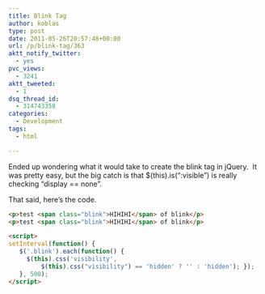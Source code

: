 ```yaml
---
title: Blink Tag
author: koblas
type: post
date: 2011-05-26T20:57:48+00:00
url: /p/blink-tag/363
aktt_notify_twitter:
  - yes
pvc_views:
  - 3241
aktt_tweeted:
  - 1
dsq_thread_id:
  - 314743358
categories:
  - Development
tags:
  - html

---
```

Ended up wondering what it would take to create the blink tag in jQuery.  It was pretty easy, but the big catch is that $(this).is(&#8220;:visible&#8221;) is really checking &#8220;display == none&#8221;.

That said, here&#8217;s the code.

```html
<p>test <span class="blink">HIHIHI</span> of blink</p>
<p>test <span class="blink">HIHIHI</span> of blink</p>

<script>
setInterval(function() {
   $('.blink').each(function() {
     $(this).css('visibility',
         $(this).css("visibility") == 'hidden' ? '' : 'hidden'); });
   }, 500);
</script>
```

